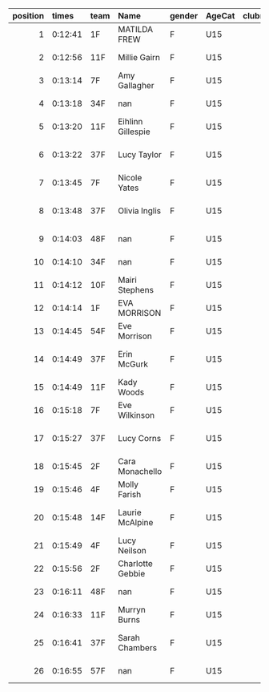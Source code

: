 |   position | times   | team   | Name              | gender   | AgeCat   |   clubnumber | Club name            | Website                               |   finishPosition |
|-----------:|:--------|:-------|:------------------|:---------|:---------|-------------:|:---------------------|:--------------------------------------|-----------------:|
|          1 | 0:12:41 | 1F     | MATILDA FREW      | F        | U15      |            1 | East Kilbride AC     | http://www.ekac.org.uk/               |               15 |
|          2 | 0:12:56 | 11F    | Millie Gairn      | F        | U15      |           11 | Airdrie Harriers     | http://airdrieharriers.org/           |               17 |
|          3 | 0:13:14 | 7F     | Amy Gallagher     | F        | U15      |            7 | Giffnock North AC    | https://www.giffnocknorth.co.uk/      |               19 |
|          4 | 0:13:18 | 34F    | nan               | F        | U15      |           34 | Kilbarchan AAC       | https://kilbarchanaac.org.uk/         |               20 |
|          5 | 0:13:20 | 11F    | Eihlinn Gillespie | F        | U15      |           11 | Airdrie Harriers     | http://airdrieharriers.org/           |               22 |
|          6 | 0:13:22 | 37F    | Lucy Taylor       | F        | U15      |           37 | Law & District AAC   | http://www.lawaac.co.uk/              |               23 |
|          7 | 0:13:45 | 7F     | Nicole Yates      | F        | U15      |            7 | Giffnock North AC    | https://www.giffnocknorth.co.uk/      |               28 |
|          8 | 0:13:48 | 37F    | Olivia Inglis     | F        | U15      |           37 | Law & District AAC   | http://www.lawaac.co.uk/              |               30 |
|          9 | 0:14:03 | 48F    | nan               | F        | U15      |           48 | Springburn Harriers  | https://www.springburnharriers.co.uk/ |               32 |
|         10 | 0:14:10 | 34F    | nan               | F        | U15      |           34 | Kilbarchan AAC       | https://kilbarchanaac.org.uk/         |               33 |
|         11 | 0:14:12 | 10F    | Mairi Stephens    | F        | U15      |           10 | Shettleston Harriers | http://shettlestonharriers.org.uk/    |               34 |
|         12 | 0:14:14 | 1F     | EVA MORRISON      | F        | U15      |            1 | East Kilbride AC     | http://www.ekac.org.uk/               |               35 |
|         13 | 0:14:45 | 54F    | Eve Morrison      | F        | U15      |           54 | VP-Glasgow           | https://www.vp-glasgow.com            |               38 |
|         14 | 0:14:49 | 37F    | Erin McGurk       | F        | U15      |           37 | Law & District AAC   | http://www.lawaac.co.uk/              |               40 |
|         15 | 0:14:49 | 11F    | Kady Woods        | F        | U15      |           11 | Airdrie Harriers     | http://airdrieharriers.org/           |               41 |
|         16 | 0:15:18 | 7F     | Eve Wilkinson     | F        | U15      |            7 | Giffnock North AC    | https://www.giffnocknorth.co.uk/      |               42 |
|         17 | 0:15:27 | 37F    | Lucy Corns        | F        | U15      |           37 | Law & District AAC   | http://www.lawaac.co.uk/              |               43 |
|         18 | 0:15:45 | 2F     | Cara Monachello   | F        | U15      |            2 | Kilmarnock H&AC      | http://www.kilmarnockharriers.com/    |               44 |
|         19 | 0:15:46 | 4F     | Molly Farish      | F        | U15      |            4 | Inverclyde AC        | https://www.inverclydeac.org/         |               45 |
|         20 | 0:15:48 | 14F    | Laurie McAlpine   | F        | U15      |           14 | Ayr Seaforth AC      | https://www.ayrseaforth.co.uk/        |               46 |
|         21 | 0:15:49 | 4F     | Lucy Neilson      | F        | U15      |            4 | Inverclyde AC        | https://www.inverclydeac.org/         |               47 |
|         22 | 0:15:56 | 2F     | Charlotte Gebbie  | F        | U15      |            2 | Kilmarnock H&AC      | http://www.kilmarnockharriers.com/    |               48 |
|         23 | 0:16:11 | 48F    | nan               | F        | U15      |           48 | Springburn Harriers  | https://www.springburnharriers.co.uk/ |               50 |
|         24 | 0:16:33 | 11F    | Murryn Burns      | F        | U15      |           11 | Airdrie Harriers     | http://airdrieharriers.org/           |               51 |
|         25 | 0:16:41 | 37F    | Sarah Chambers    | F        | U15      |           37 | Law & District AAC   | http://www.lawaac.co.uk/              |               52 |
|         26 | 0:16:55 | 57F    | nan               | F        | U15      |           57 | Whitemoss AAC        | https://whitemossaac.co.uk/           |               53 |